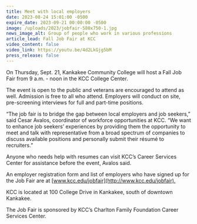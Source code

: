 ```yaml
---
title: Meet with local employers
date: 2023-08-24 15:01:00 -0500
expire_date: 2023-09-21 00:00:00 -0500
image: /uploads/2023/jobfair-580x750-1.jpg
news_image_alt: Group of people who work in various professions
article_lead: Fall Job Fair at KCC
video_content: false
video_link: https://youtu.be/4d2LkGjg5bM
press_release: false
---
```

On Thursday, Sept. 21, Kankakee Community College will host a Fall Job Fair from 9 a.m. - noon in the KCC College Center.

The event is open to the public and veterans are encouraged to attend as well. Admission is free to all who attend. Employers will conduct on site, pre-screening interviews for full and part-time positions.

“The job fair is to bridge the gap between local employers and job seekers,” said Cesar Avalos, coordinator of workforce opportunities at KCC. “We want to enhance job seekers’ experiences by providing them the opportunity to meet and talk with representative from a broad spectrum of companies to discuss available positions and personally submit their résumé to recruiters.”

Anyone who needs help with resumes can visit KCC’s Career Services Center for assistance before the event, Avalos said.

An employer registration form and list of employers who have signed up for the Job Fair are at [www.kcc.edu/jobfair](http://www.kcc.edu/jobfair)<u>.</u>

KCC is located at 100 College Drive in Kankakee, south of downtown Kankakee.

The Job Fair is sponsored by KCC’s Charlton Family Foundation Career Services Center.